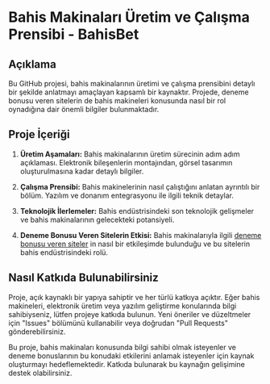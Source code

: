 # Bahis Makinaları Üretim ve Çalışma Prensibi - BahisBet

## Açıklama

Bu GitHub projesi, bahis makinalarının üretimi ve çalışma prensibini detaylı bir şekilde anlatmayı amaçlayan kapsamlı bir kaynaktır. Projede, deneme bonusu veren sitelerin de bahis makineleri konusunda nasıl bir rol oynadığına dair önemli bilgiler bulunmaktadır.

## Proje İçeriği

1. **Üretim Aşamaları:** Bahis makinalarının üretim sürecinin adım adım açıklaması. Elektronik bileşenlerin montajından, görsel tasarımın oluşturulmasına kadar detaylı bilgiler.

2. **Çalışma Prensibi:** Bahis makinelerinin nasıl çalıştığını anlatan ayrıntılı bir bölüm. Yazılım ve donanım entegrasyonu ile ilgili teknik detaylar.

3. **Teknolojik İlerlemeler:** Bahis endüstrisindeki son teknolojik gelişmeler ve bahis makinalarının gelecekteki potansiyeli.

4. **Deneme Bonusu Veren Sitelerin Etkisi:** Bahis makinalarıyla ilgili [deneme bonusu veren siteler](dogankemer.com) in nasıl bir etkileşimde bulunduğu ve bu sitelerin bahis endüstrisindeki rolü.

## Nasıl Katkıda Bulunabilirsiniz

Proje, açık kaynaklı bir yapıya sahiptir ve her türlü katkıya açıktır. Eğer bahis makineleri, elektronik üretim veya yazılım geliştirme konularında bilgi sahibiyseniz, lütfen projeye katkıda bulunun. Yeni öneriler ve düzeltmeler için "Issues" bölümünü kullanabilir veya doğrudan "Pull Requests" gönderebilirsiniz.

Bu proje, bahis makinaları konusunda bilgi sahibi olmak isteyenler ve deneme bonuslarının bu konudaki etkilerini anlamak isteyenler için kaynak oluşturmayı hedeflemektedir. Katkıda bulunarak bu kaynağın gelişimine destek olabilirsiniz.
